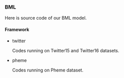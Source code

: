 ### BML

Here is source code of our BML model.

#### Framework

* twitter

    Codes running on Twitter15 and Twitter16 datasets.

* pheme

    Codes running on Pheme dataset.

